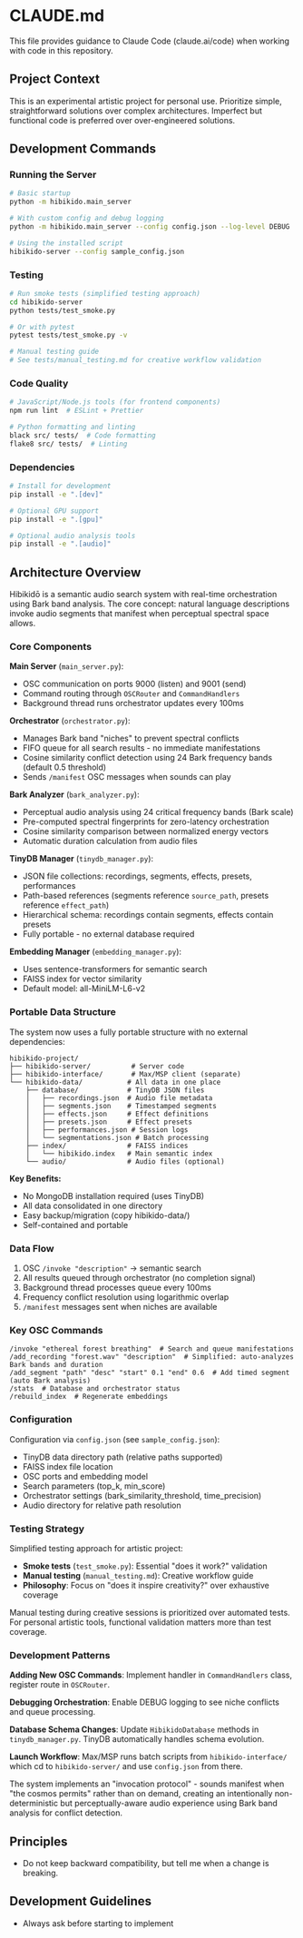 # CLAUDE.md

This file provides guidance to Claude Code (claude.ai/code) when working with code in this repository.

## Project Context

This is an experimental artistic project for personal use. Prioritize simple, straightforward solutions over complex architectures. Imperfect but functional code is preferred over over-engineered solutions.

## Development Commands

### Running the Server
```bash
# Basic startup
python -m hibikido.main_server

# With custom config and debug logging
python -m hibikido.main_server --config config.json --log-level DEBUG

# Using the installed script
hibikido-server --config sample_config.json
```

### Testing
```bash
# Run smoke tests (simplified testing approach)
cd hibikido-server
python tests/test_smoke.py

# Or with pytest
pytest tests/test_smoke.py -v

# Manual testing guide
# See tests/manual_testing.md for creative workflow validation
```

### Code Quality
```bash
# JavaScript/Node.js tools (for frontend components)
npm run lint  # ESLint + Prettier

# Python formatting and linting
black src/ tests/  # Code formatting
flake8 src/ tests/  # Linting
```

### Dependencies
```bash
# Install for development
pip install -e ".[dev]"

# Optional GPU support
pip install -e ".[gpu]"

# Optional audio analysis tools
pip install -e ".[audio]"
```

## Architecture Overview

Hibikidō is a semantic audio search system with real-time orchestration using Bark band analysis. The core concept: natural language descriptions invoke audio segments that manifest when perceptual spectral space allows.

### Core Components

**Main Server** (`main_server.py`):
- OSC communication on ports 9000 (listen) and 9001 (send)
- Command routing through `OSCRouter` and `CommandHandlers`
- Background thread runs orchestrator updates every 100ms

**Orchestrator** (`orchestrator.py`):
- Manages Bark band "niches" to prevent spectral conflicts
- FIFO queue for all search results - no immediate manifestations
- Cosine similarity conflict detection using 24 Bark frequency bands (default 0.5 threshold)
- Sends `/manifest` OSC messages when sounds can play

**Bark Analyzer** (`bark_analyzer.py`):
- Perceptual audio analysis using 24 critical frequency bands (Bark scale)
- Pre-computed spectral fingerprints for zero-latency orchestration
- Cosine similarity comparison between normalized energy vectors
- Automatic duration calculation from audio files

**TinyDB Manager** (`tinydb_manager.py`):
- JSON file collections: recordings, segments, effects, presets, performances
- Path-based references (segments reference `source_path`, presets reference `effect_path`)
- Hierarchical schema: recordings contain segments, effects contain presets
- Fully portable - no external database required

**Embedding Manager** (`embedding_manager.py`):
- Uses sentence-transformers for semantic search
- FAISS index for vector similarity
- Default model: all-MiniLM-L6-v2

### Portable Data Structure

The system now uses a fully portable structure with no external dependencies:

```
hibikido-project/
├── hibikido-server/          # Server code
├── hibikido-interface/       # Max/MSP client (separate)
└── hibikido-data/           # All data in one place
    ├── database/            # TinyDB JSON files
    │   ├── recordings.json  # Audio file metadata
    │   ├── segments.json    # Timestamped segments  
    │   ├── effects.json     # Effect definitions
    │   ├── presets.json     # Effect presets
    │   ├── performances.json # Session logs
    │   └── segmentations.json # Batch processing
    ├── index/               # FAISS indices
    │   └── hibikido.index   # Main semantic index
    └── audio/               # Audio files (optional)
```

**Key Benefits:**
- No MongoDB installation required (uses TinyDB)
- All data consolidated in one directory
- Easy backup/migration (copy hibikido-data/)
- Self-contained and portable

### Data Flow

1. OSC `/invoke "description"` → semantic search
2. All results queued through orchestrator (no completion signal)
3. Background thread processes queue every 100ms
4. Frequency conflict resolution using logarithmic overlap
5. `/manifest` messages sent when niches are available

### Key OSC Commands

```
/invoke "ethereal forest breathing"  # Search and queue manifestations
/add_recording "forest.wav" "description"  # Simplified: auto-analyzes Bark bands and duration
/add_segment "path" "desc" "start" 0.1 "end" 0.6  # Add timed segment (auto Bark analysis)
/stats  # Database and orchestrator status
/rebuild_index  # Regenerate embeddings
```

### Configuration

Configuration via `config.json` (see `sample_config.json`):
- TinyDB data directory path (relative paths supported)
- FAISS index file location
- OSC ports and embedding model
- Search parameters (top_k, min_score)
- Orchestrator settings (bark_similarity_threshold, time_precision)
- Audio directory for relative path resolution

### Testing Strategy

Simplified testing approach for artistic project:
- **Smoke tests** (`test_smoke.py`): Essential "does it work?" validation
- **Manual testing** (`manual_testing.md`): Creative workflow guide
- **Philosophy**: Focus on "does it inspire creativity?" over exhaustive coverage

Manual testing during creative sessions is prioritized over automated tests.
For personal artistic tools, functional validation matters more than test coverage.

### Development Patterns

**Adding New OSC Commands**: Implement handler in `CommandHandlers` class, register route in `OSCRouter`.

**Debugging Orchestration**: Enable DEBUG logging to see niche conflicts and queue processing.

**Database Schema Changes**: Update `HibikidoDatabase` methods in `tinydb_manager.py`. TinyDB automatically handles schema evolution.

**Launch Workflow**: Max/MSP runs batch scripts from `hibikido-interface/` which cd to `hibikido-server/` and use `config.json` from there.

The system implements an "invocation protocol" - sounds manifest when "the cosmos permits" rather than on demand, creating an intentionally non-deterministic but perceptually-aware audio experience using Bark band analysis for conflict detection.

## Principles

- Do not keep backward compatibility, but tell me when a change is breaking.

## Development Guidelines

- Always ask before starting to implement